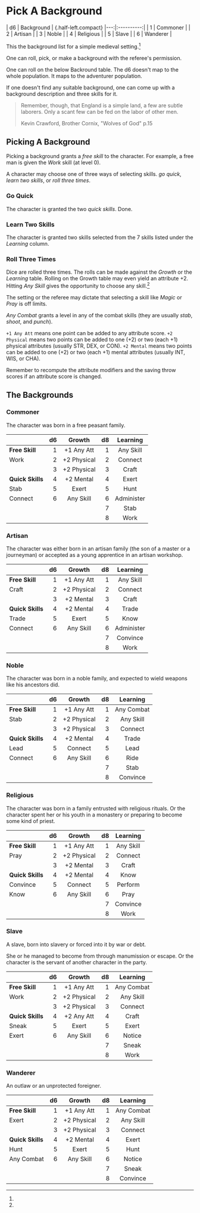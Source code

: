 
# Pick A Background

| d6 | Background | {.half-left.compact}
|---:|:----------:|
|  1 | Commoner   |
|  2 | Artisan    |
|  3 | Noble      |
|  4 | Religious  |
|  5 | Slave      |
|  6 | Wanderer   |

This the background list for a simple medieval setting.[^1]

[^1]:
  One can roll, pick, or make a background with the referee's permission.

One can roll on the below Backround table. The d6 doesn't map to the whole population. It maps to the adventurer population.

If one doesn't find any suitable background, one can come up with a background description and three skills for it.

> Remember, though, that England is a simple land, a few are subtle laborers. Only a scant few can be fed on the labor of other men.
>
>   Kevin Crawford, Brother Cornix, "Wolves of God" p.15

## Picking A Background

Picking a background grants a _free skill_ to the character. For example, a free man is given the _Work_ skill (at level 0).

A character may choose one of three ways of selecting skills. _go quick_, _learn two skills_, or _roll three times_.

### Go Quick

The character is granted the two _quick skills_. Done.

### Learn Two Skills

The character is granted two skills selected from the 7 skills listed under the _Learning_ column.

### Roll Three Times

Dice are rolled three times. The rolls can be made against the _Growth_ or the _Learning_ table. Rolling on the Growth table may even yield an attribute +2. Hitting _Any Skill_ gives the opportunity to choose any skill.[^2]

[^2]:
  The setting or the referee may dictate that selecting a skill like _Magic_ or _Pray_ is off limits.

_Any Combat_ grants a level in any of the combat skills (they are usually _stab_, _shoot_, and _punch_).

`+1 Any Att` means one point can be added to any attribute score.
`+2 Physical` means two points can be added to one (+2) or two (each +1) physical attributes (usually STR, DEX, or CON).
`+2 Mental` means two points can be added to one (+2) or two (each +1) mental attributes (usually INT, WIS, or CHA).

Remember to recompute the attribute modifiers and the saving throw scores if an attribute score is changed.

<!-- PAGE BREAK backgrounds -->

## The Backgrounds


### Commoner

The character was born in a free peasant family.

|                  | d6 | Growth      | d8 | Learning   |
|------------------|---:|:-----------:|---:|:----------:|
| **Free Skill**   |  1 | +1 Any Att  |  1 | Any Skill  |
| Work             |  2 | +2 Physical |  2 | Connect    |
|                  |  3 | +2 Physical |  3 | Craft      |
| **Quick Skills** |  4 | +2 Mental   |  4 | Exert      |
| Stab             |  5 | Exert       |  5 | Hunt       |
| Connect          |  6 | Any Skill   |  6 | Administer |
|                  |    |             |  7 | Stab       |
|                  |    |             |  8 | Work       |


### Artisan

The character was either born in an artisan family (the son of a master or a journeyman) or accepted as a young apprentice in an artisan workshop.

|                  | d6 | Growth      | d8 | Learning   |
|------------------|---:|:-----------:|---:|:----------:|
| **Free Skill**   |  1 | +1 Any Att  |  1 | Any Skill  |
| Craft            |  2 | +2 Physical |  2 | Connect    |
|                  |  3 | +2 Mental   |  3 | Craft      |
| **Quick Skills** |  4 | +2 Mental   |  4 | Trade      |
| Trade            |  5 | Exert       |  5 | Know       |
| Connect          |  6 | Any Skill   |  6 | Administer |
|                  |    |             |  7 | Convince   |
|                  |    |             |  8 | Work       |


### Noble

The character was born in a noble family, and expected to wield weapons like his ancestors did.

|                  | d6 | Growth      | d8 | Learning   |
|------------------|---:|:-----------:|---:|:----------:|
| **Free Skill**   |  1 | +1 Any Att  |  1 | Any Combat |
| Stab             |  2 | +2 Physical |  2 | Any Skill  |
|                  |  3 | +2 Physical |  3 | Connect    |
| **Quick Skills** |  4 | +2 Mental   |  4 | Trade      |
| Lead             |  5 | Connect     |  5 | Lead       |
| Connect          |  6 | Any Skill   |  6 | Ride       |
|                  |    |             |  7 | Stab       |
|                  |    |             |  8 | Convince   |


### Religious

The character was born in a family entrusted with religious rituals. Or the character spent her or his youth in a monastery or preparing to become some kind of priest.

|                  | d6 | Growth      | d8 | Learning  |
|------------------|---:|:-----------:|---:|:---------:|
| **Free Skill**   |  1 | +1 Any Att  |  1 | Any Skill |
| Pray             |  2 | +2 Physical |  2 | Connect   |
|                  |  3 | +2 Mental   |  3 | Craft     |
| **Quick Skills** |  4 | +2 Mental   |  4 | Know      |
| Convince         |  5 | Connect     |  5 | Perform   |
| Know             |  6 | Any Skill   |  6 | Pray      |
|                  |    |             |  7 | Convince  |
|                  |    |             |  8 | Work      |


### Slave

A slave, born into slavery or forced into it by war or debt.

She or he managed to become from through manumission or escape. Or the character is the servant of another character in the party.

|                  | d6 | Growth      | d8 | Learning   |
|------------------|---:|:-----------:|---:|:----------:|
| **Free Skill**   |  1 | +1 Any Att  |  1 | Any Combat |
| Work             |  2 | +2 Physical |  2 | Any Skill  |
|                  |  3 | +2 Physical |  3 | Connect    |
| **Quick Skills** |  4 | +2 Any Att  |  4 | Craft      |
| Sneak            |  5 | Exert       |  5 | Exert      |
| Exert            |  6 | Any Skill   |  6 | Notice     |
|                  |    |             |  7 | Sneak      |
|                  |    |             |  8 | Work       |


### Wanderer

An outlaw or an unprotected foreigner.

|                  | d6 | Growth      | d8 | Learning   |
|------------------|---:|:-----------:|---:|:----------:|
| **Free Skill**   |  1 | +1 Any Att  |  1 | Any Combat |
| Exert            |  2 | +2 Physical |  2 | Any Skill  |
|                  |  3 | +2 Physical |  3 | Connect    |
| **Quick Skills** |  4 | +2 Mental   |  4 | Exert      |
| Hunt             |  5 | Exert       |  5 | Hunt       |
| Any Combat       |  6 | Any Skill   |  6 | Notice     |
|                  |    |             |  7 | Sneak      |
|                  |    |             |  8 | Convince   |

